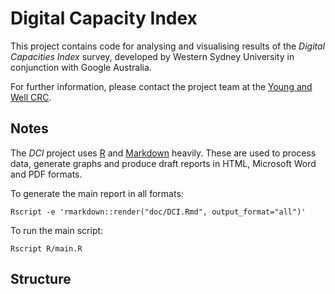 
Digital Capacity Index
========================

This project contains code for analysing and visualising
results of the *Digital Capacities Index* survey, developed by
Western Sydney University in conjunction with Google Australia.

For further information, please contact the project team at the [Young and Well CRC](http://www.uws.edu.au/ics/research/projects/yawcrc).


## Notes

The *DCI* project uses [R](https://www.r-project.org/) and [Markdown](https://daringfireball.net/projects/markdown/) heavily. These are used to process data, generate graphs and produce draft reports in HTML, Microsoft Word and PDF formats.


To generate the main report in all formats:

```
Rscript -e 'rmarkdown::render("doc/DCI.Rmd", output_format="all")' 
```

To run the main script:

```
Rscript R/main.R
```


## Structure




